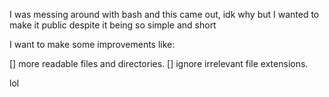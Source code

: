 I was messing around with bash and this came out, idk why but I wanted to make it public despite it being so simple and short

I want to make some improvements like:

[] more readable files and directories.
[] ignore irrelevant file extensions.


lol
